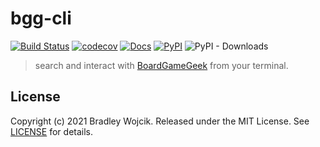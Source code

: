 # bgg-cli

[![Build Status](https://api.travis-ci.com/boldandbrad/bgg-cli.svg?branch=main)](https://travis-ci.com/github/boldandbrad/bgg-cli)
[![codecov](https://codecov.io/gh/boldandbrad/bgg-cli/branch/main/graph/badge.svg)](https://codecov.io/gh/boldandbrad/bgg-cli)
[![Docs](https://img.shields.io/website?down_message=down&label=docs&up_message=online&url=https%3A%2F%2Fboldandbrad.github.io%2Fbgg-cli%2F)](https://boldandbrad.github.io/bgg-cli/)
[![PyPI](https://img.shields.io/pypi/v/bgg-cli)](https://pypi.org/project/bgg-cli/)
![PyPI - Downloads](https://img.shields.io/pypi/dm/bgg-cli)

> search and interact with [BoardGameGeek](https://boardgamegeek.com) from your terminal.

<!-- ## Install

```zsh
brew tap boldandbrad/homebrew-tap
brew install bgg-cli
```

or

```zsh
pipx install bgg-cli
```

or

```zsh
pip install bgg-cli
``` -->

<!-- > For more details, read the **bgg-cli** [install guide](https://boldandbrad.github.io/bgg-cli/#/install).

## Usage

```zsh
bgg
```

New passkey is copied to your clipboard!

> For more usage details, read the **bgg-cli** [usage guide](https://boldandbrad.github.io/bgg-cli/#/usage). -->

## License

Copyright (c) 2021 Bradley Wojcik. Released under the MIT License. See
[LICENSE](LICENSE) for details.
